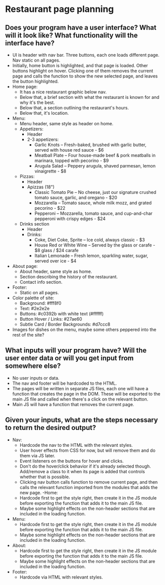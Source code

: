# Restaurant page planning
## Does your program have a user interface? What will it look like? What functionality will the interface have? 
- UI is header with nav bar. Three buttons, each one loads different page. Nav static on all pages. 
- Initially, home button is highlighted, and that page is loaded. Other buttons highlight on hover. Clicking one of them removes the current page and calls the function to show the new selected page, and leaves the button highlighted. 
- Home page:
    - It has a nice restaurant graphic below nav. 
    - Below that, a brief section with what the restaurant is known for and why it's the best. 
    - Below that, a section outlining the restaurant's hours. 
    - Below that, it's location. 
- Menu: 
    - Menu header, same style as header on home. 
    - Appetizers:
        - Header
        - 2-3 appetizers:
            -  Garlic Knots – Fresh-baked, brushed with garlic butter, served with house red sauce - $6
            - Meatball Plate – Four house-made beef & pork meatballs in marinara, topped with pecorino - $9
            - Arugula Salad – Peppery arugula, shaved parmesan, lemon vinaigrette - $8
    - Pizzas:
        - Header
        - Apizzas (18")
            - Classic Tomato Pie – No cheese, just our signature crushed tomato sauce, garlic, and oregano - $20
            - Mozzarella – Tomato sauce, whole milk mozz, and grated pecorino - $22
            - Pepperoni – Mozzarella, tomato sauce, and cup-and-char pepperoni with crispy edges - $24
    - Drinks section 
        - Header 
        - Drinks:
            - Coke, Diet Coke, Sprite – Ice cold, always classic - $3
            - House Red or White Wine – Served by the glass or carafe - $8 glass / $24 carafe
            - Italian Lemonade – Fresh lemon, sparkling water, sugar, served over ice - $4
- About page:
    - About header, same style as home. 
    - Section describing the history of the restaurant. 
    - Contact info section. 
- Footer:
    - Static on all pages. 
- Color palette of site: 
    - Background: #fff8f0
    - Text: #2e2e2e
    - Buttons: #c0392b with white text (#ffffff)
    - Button Hover / Links: #27ae60
    - Subtle Card / Border Backgrounds: #d7ccc8
- Images for dishes on the menu, maybe some others peppered into the rest of the site? 

## What inputs will your program have? Will the user enter data or will you get input from somewhere else?
- No user inputs or data. 
- The nav and footer will be hardcoded to the HTML. 
- The pages will be written in separate JS files, each one will have a function that creates the page in the DOM. These will be exported to the main JS file and called when there's a click on the relevant button. 
- Main JS will have a function that removes the current page. 

## Given your inputs, what are the steps necessary to return the desired output?

- Nav:
    - Hardcode the nav to the HTML with the relevant styles. 
    - User hover effects from CSS for now, but will remove them and do them via JS later. 
    - Event listeners on the buttons for hover and clicks. 
    - Don't do the hover/click behavior if it's already selected though. Add/remove a class to it when its page is added that controls whether that is possible. 
    - Clicking nav button calls function to remove current page, and then calls the relevant function imported from the modules that adds the new page. 
-Home: 
    - Hardcode first to get the style right, then create it in the JS module before exporting the function that adds it to the main JS file. 
    - Maybe some highlight effects on the non-header sections that are included in the loading function. 
- Menu: 
    - Hardcode first to get the style right, then create it in the JS module before exporting the function that adds it to the main JS file. 
    - Maybe some highlight effects on the non-header sections that are included in the loading function. 
- About: 
    - Hardcode first to get the style right, then create it in the JS module before exporting the function that adds it to the main JS file. 
    - Maybe some highlight effects on the non-header sections that are included in the loading function. 
- Footer:
    - Hardcode via HTML with relevant styles.
